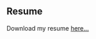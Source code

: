 ## Resume

Download my resume [here...](https://github.com/RiflerRick/ResumeOnline/raw/master/RajdeepMukherjee_2014-18.pdf)



